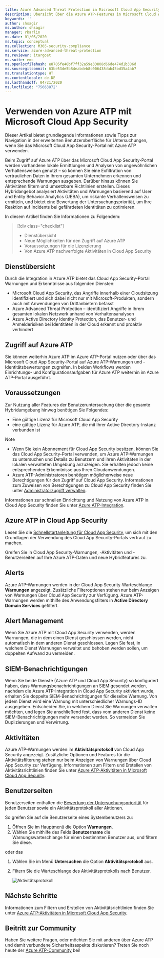 ```yaml
---
title: Azure Advanced Threat Protection in Microsoft Cloud App Security
description: Übersicht über die Azure ATP-Features in Microsoft Cloud App Security.
keywords: ''
author: shsagir
ms.author: shsagir
manager: rkarlin
ms.date: 01/05/2020
ms.topic: conceptual
ms.collection: M365-security-compliance
ms.service: azure-advanced-threat-protection
ms.reviewer: itargoet
ms.suite: ems
ms.openlocfilehash: e8705fe48bf7ff32a59e33808d66de474d1b306d
ms.sourcegitcommit: 63be53de5b84eabdeb8c006438dab45bd35a4ab7
ms.translationtype: HT
ms.contentlocale: de-DE
ms.lasthandoff: 04/21/2020
ms.locfileid: "75663872"
---
```

# <a name="using-azure-atp-with-microsoft-cloud-app-security"></a>Verwenden von Azure ATP mit Microsoft Cloud App Security

Dieser Artikel bietet grundlegende Informationen sowie Tipps zur Navigation in der erweiterten Benutzeroberfläche für Untersuchungen, wenn Sie das Microsoft Cloud App Security-Portal mit Azure ATP verwenden.

Beim Zugriff auf Azure ATP über das Microsoft Cloud App Security-Portal werden vorhandene lokale Ermittlungen und Analysen von ungewöhnlichen Verhaltensweisen genutzt – so können Sie eine Exfiltration von vertraulichen Daten in Ihrem gesamten Unternehmen erkennen und entsprechende Warnungen ausgeben. Darüber hinaus können Sie Aktivitäten filtern und umsetzbare Richtlinien erstellen. Dieses Hybridangebot analysiert Aktivitäten und Warnungen basierend auf User and Entity Behavior Analytics (UEBA), um riskante Verhaltensweisen zu ermitteln, und bietet eine Bewertung der Untersuchungspriorität, um Ihre Reaktion auf Incidents bei gefährdeten Identitäten zu optimieren.

In diesem Artikel finden Sie Informationen zu Folgendem:

> [!div class="checklist"]
>
> - Dienstübersicht
> - Neue Möglichkeiten für den Zugriff auf Azure ATP
> - Voraussetzungen für die Lizenzierung
> - Von Azure ATP nachverfolgte Aktivitäten in Cloud App Security

## <a name="service-overview"></a>Dienstübersicht

Durch die Integration in Azure ATP bietet das Cloud App Security-Portal Warnungen und Erkenntnisse aus folgenden Diensten:

- Microsoft Cloud App Security, das Angriffe innerhalb einer Cloudsitzung identifiziert und sich dabei nicht nur mit Microsoft-Produkten, sondern auch mit Anwendungen von Drittanbietern befasst
- Azure Advanced Threat Protection – identifiziert Angriffe in Ihrem gesamten lokalen Netzwerk anhand von Verhaltensanalysen
- Azure Active Directory Identity Protection, das Benutzer- und Anmelderisiken bei Identitäten in der Cloud erkennt und proaktiv verhindert

## <a name="access-azure-atp"></a>Zugriff auf Azure ATP

Sie können weiterhin Azure ATP im Azure ATP-Portal nutzen oder über das Microsoft Cloud App Security-Portal auf Azure ATP-Warnungen und -Identitätsbewertungen zugreifen. In beiden Workflows werden Einrichtungs- und Konfigurationsaufgaben für Azure ATP weiterhin im Azure ATP-Portal ausgeführt.

## <a name="prerequisites"></a>Voraussetzungen

Zur Nutzung aller Features der Benutzeruntersuchung über die gesamte Hybridumgebung hinweg benötigen Sie Folgendes:

- Eine gültige Lizenz für Microsoft Cloud App Security
- eine gültige Lizenz für Azure ATP, die mit Ihrer Active Directory-Instanz verbunden ist

>[!NOTE]
>
> - Wenn Sie kein Abonnement für Cloud App Security besitzen, können Sie das Cloud App Security-Portal verwenden, um Azure ATP-Warnungen zu untersuchen und Details zu Benutzern und ihren Aktivitäten in der lokalen verwalteten Umgebung anzuzeigen. Sie erhalten jedoch keine entsprechenden Erkenntnisse aus Ihren Cloudanwendungen.
> - Azure ATP-Administratoren benötigen möglicherweise neue Berechtigungen für den Zugriff auf Cloud App Security. Informationen zum Zuweisen von Berechtigungen zu Cloud App Security finden Sie unter [Administratorzugriff verwalten](https://docs.microsoft.com/cloud-app-security/manage-admins).

Informationen zur schnellen Einrichtung und Nutzung von Azure ATP in Cloud App Security finden Sie unter [Azure ATP-Integration](https://docs.microsoft.com/cloud-app-security/aatp-integration).

## <a name="azure-atp-in-cloud-app-security"></a>Azure ATP in Cloud App Security

Lesen Sie die [Schnellstartanleitung für Cloud App Security](https://docs.microsoft.com/cloud-app-security/getting-started-with-cloud-app-security), um sich mit den Grundlagen der Verwendung des Cloud App Security-Portals vertraut zu machen.

Greifen Sie in Cloud App Security-Warnungen, -Aktivitäten und -Benutzerseiten auf Ihre Azure ATP-Daten und neue Hybridfeatures zu.

## <a name="alerts"></a>Alerts

Azure ATP-Warnungen werden in der Cloud App Security-Warteschlange **Warnungen** angezeigt. Zusätzliche Filteroptionen stehen nur beim Anzeigen von Warnungen über Cloud App Security zur Verfügung. Azure ATP-Warnungen werden mithilfe des Anwendungsfilters in **Active Directory Domain Services** gefiltert.

## <a name="alert-management"></a>Alert Management

Wenn Sie Azure ATP mit Cloud App Security verwenden, werden Warnungen, die in dem einen Dienst geschlossen werden, nicht automatisch in dem anderen Dienst geschlossen. Legen Sie fest, in welchem Dienst Warnungen verwaltet und behoben werden sollen, um doppelten Aufwand zu vermeiden.

## <a name="siem-notification"></a>SIEM-Benachrichtigungen

Wenn Sie beide Dienste (Azure ATP und Cloud App Security) so konfiguriert haben, dass Warnungsbenachrichtigungen an SIEM gesendet werden, nachdem die Azure ATP-Integration in Cloud App Security aktiviert wurde, erhalten Sie doppelte SIEM-Benachrichtigungen für dieselbe Warnung. Von jedem Dienst wird eine Warnung mit unterschiedlicher Warnungs-ID ausgegeben. Entscheiden Sie, in welchem Dienst Sie Warnungen verwalten möchten, und legen Sie anschließend fest, dass vom anderen Dienst keine SIEM-Benachrichtigungen mehr versendet werden. So vermeiden Sie Duplizierungen und Verwirrung.

## <a name="activities"></a>Aktivitäten

Azure ATP-Warnungen werden im **Aktivitätsprotokoll** von Cloud App Security angezeigt. Zusätzliche Optionen und Features für die Aktivitätsfilterung stehen nur beim Anzeigen von Warnungen über Cloud App Security zur Verfügung. Informationen zum Filtern und Erstellen von Aktivitätsrichtlinien finden Sie unter [Azure ATP-Aktivitäten in Microsoft Cloud App Security](https://docs.microsoft.com/azure-advanced-threat-protection/atp-activities-filtering-mcas).

## <a name="user-pages"></a>Benutzerseiten

Benutzerseiten enthalten die [Bewertung der Untersuchungspriorität](https://docs.microsoft.com/cloud-app-security/tutorial-ueba) für jeden Benutzer sowie ein Aktivitätsprotokoll aller Aktionen.

So greifen Sie auf die Benutzerseite eines Systembenutzers zu:
1. Öffnen Sie im Hauptmenü die Option **Warnungen**.
1. Wählen Sie mithilfe des Felds **Benutzername** die Warnungswarteschlange für einen bestimmten Benutzer aus, und filtern Sie diese.

 oder das

1. Wählen Sie im Menü **Untersuchen** die Option **Aktivitätsprotokoll** aus.
1. Filtern Sie die Warteschlange des Aktivitätsprotokolls nach Benutzer.

    ![Aktivitätsprotokoll](media/atp-mcas-activity-filter.png)

## <a name="next-steps"></a>Nächste Schritte

Informationen zum Filtern und Erstellen von Aktivitätsrichtlinien finden Sie unter [Azure ATP-Aktivitäten in Microsoft Cloud App Security](https://docs.microsoft.com/azure-advanced-threat-protection/atp-activities-filtering-mcas).

## <a name="join-the-community"></a>Beitritt zur Community

Haben Sie weitere Fragen, oder möchten Sie mit anderen über Azure ATP und damit verbundene Sicherheitsaspekte diskutieren? Treten Sie noch heute der [Azure ATP-Community](https://techcommunity.microsoft.com/t5/Azure-Advanced-Threat-Protection/bd-p/AzureAdvancedThreatProtection) bei!
